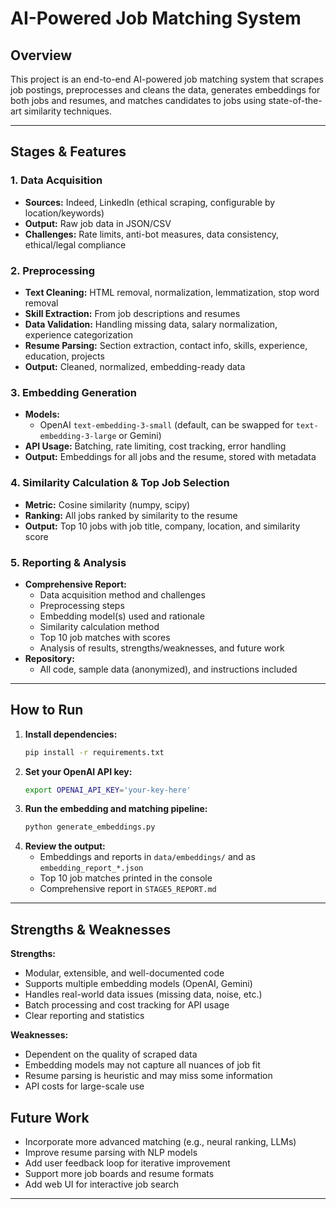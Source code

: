 # AI-Powered Job Matching System

## Overview
This project is an end-to-end AI-powered job matching system that scrapes job postings, preprocesses and cleans the data, generates embeddings for both jobs and resumes, and matches candidates to jobs using state-of-the-art similarity techniques.

---

## Stages & Features

### 1. Data Acquisition
- **Sources:** Indeed, LinkedIn (ethical scraping, configurable by location/keywords)
- **Output:** Raw job data in JSON/CSV
- **Challenges:** Rate limits, anti-bot measures, data consistency, ethical/legal compliance

### 2. Preprocessing
- **Text Cleaning:** HTML removal, normalization, lemmatization, stop word removal
- **Skill Extraction:** From job descriptions and resumes
- **Data Validation:** Handling missing data, salary normalization, experience categorization
- **Resume Parsing:** Section extraction, contact info, skills, experience, education, projects
- **Output:** Cleaned, normalized, embedding-ready data

### 3. Embedding Generation
- **Models:**
  - OpenAI `text-embedding-3-small` (default, can be swapped for `text-embedding-3-large` or Gemini)
- **API Usage:** Batching, rate limiting, cost tracking, error handling
- **Output:** Embeddings for all jobs and the resume, stored with metadata

### 4. Similarity Calculation & Top Job Selection
- **Metric:** Cosine similarity (numpy, scipy)
- **Ranking:** All jobs ranked by similarity to the resume
- **Output:** Top 10 jobs with job title, company, location, and similarity score

### 5. Reporting & Analysis
- **Comprehensive Report:**
  - Data acquisition method and challenges
  - Preprocessing steps
  - Embedding model(s) used and rationale
  - Similarity calculation method
  - Top 10 job matches with scores
  - Analysis of results, strengths/weaknesses, and future work
- **Repository:**
  - All code, sample data (anonymized), and instructions included

---

## How to Run
1. **Install dependencies:**
   ```bash
   pip install -r requirements.txt
   ```
2. **Set your OpenAI API key:**
   ```bash
   export OPENAI_API_KEY='your-key-here'
   ```
3. **Run the embedding and matching pipeline:**
   ```bash
   python generate_embeddings.py
   ```
4. **Review the output:**
   - Embeddings and reports in `data/embeddings/` and as `embedding_report_*.json`
   - Top 10 job matches printed in the console
   - Comprehensive report in `STAGE5_REPORT.md`

---

## Strengths & Weaknesses
**Strengths:**
- Modular, extensible, and well-documented code
- Supports multiple embedding models (OpenAI, Gemini)
- Handles real-world data issues (missing data, noise, etc.)
- Batch processing and cost tracking for API usage
- Clear reporting and statistics

**Weaknesses:**
- Dependent on the quality of scraped data
- Embedding models may not capture all nuances of job fit
- Resume parsing is heuristic and may miss some information
- API costs for large-scale use

## Future Work
- Incorporate more advanced matching (e.g., neural ranking, LLMs)
- Improve resume parsing with NLP models
- Add user feedback loop for iterative improvement
- Support more job boards and resume formats
- Add web UI for interactive job search

---

